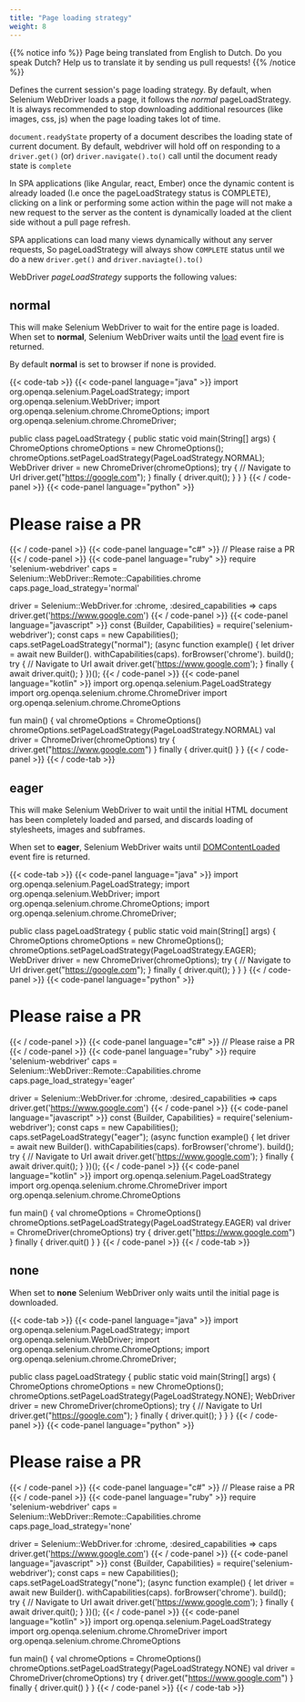 ```yaml
---
title: "Page loading strategy"
weight: 8
---
```


{{% notice info %}}
<i class="fas fa-language"></i> Page being translated from 
English to Dutch. Do you speak Dutch? Help us to translate
it by sending us pull requests!
{{% /notice %}}

Defines the current session's page loading strategy. 
By default, when Selenium WebDriver loads a page, 
it follows the _normal_ pageLoadStrategy. 
It is always recommended to stop downloading additional 
resources (like images, css, js) when the page loading takes lot of time.

`document.readyState` property of a document describes the loading state of current document.
By default, webdriver will hold off on responding to a `driver.get()` (or) `driver.navigate().to()` 
call until the document ready state is `complete`

In SPA applications (like Angular, react, Ember) once the dynamic content 
is already loaded (I.e once the pageLoadStrategy status is COMPLETE), 
clicking on a link or performing some action within the page will not make a new request 
to the server as the content is dynamically loaded at the client side without a pull page refresh. 

SPA applications can load many views dynamically 
without any server requests, So pageLoadStrategy 
will always show `COMPLETE` status until 
we do a new `driver.get()` and `driver.naviagte().to()`

WebDriver _pageLoadStrategy_ supports the following values:

## normal

This will make Selenium WebDriver to wait for the entire page is loaded. 
When set to **normal**, Selenium WebDriver waits until the 
[load](https://developer.mozilla.org/en-US/docs/Web/API/Window/load_event) event fire is returned.

By default **normal** is set to browser if none is provided.

{{< code-tab >}}
  {{< code-panel language="java" >}}
import org.openqa.selenium.PageLoadStrategy;
import org.openqa.selenium.WebDriver;
import org.openqa.selenium.chrome.ChromeOptions;
import org.openqa.selenium.chrome.ChromeDriver;

public class pageLoadStrategy {
    public static void main(String[] args) {
        ChromeOptions chromeOptions = new ChromeOptions();
        chromeOptions.setPageLoadStrategy(PageLoadStrategy.NORMAL);
        WebDriver driver = new ChromeDriver(chromeOptions);
        try {
            // Navigate to Url
            driver.get("https://google.com");
        } finally {
            driver.quit();
        }
    }
}
  {{< / code-panel >}}
  {{< code-panel language="python" >}}
# Please raise a PR
  {{< / code-panel >}}
  {{< code-panel language="c#" >}}
 // Please raise a PR
  {{< / code-panel >}}
  {{< code-panel language="ruby" >}}
require 'selenium-webdriver'
caps = Selenium::WebDriver::Remote::Capabilities.chrome
caps.page_load_strategy='normal'

driver = Selenium::WebDriver.for :chrome, :desired_capabilities => caps
driver.get('https://www.google.com')
  {{< / code-panel >}}
  {{< code-panel language="javascript" >}}
const {Builder, Capabilities} = require('selenium-webdriver');
const caps = new Capabilities();
caps.setPageLoadStrategy("normal");
(async function example() {
    let driver = await new Builder().
                withCapabilities(caps).
                forBrowser('chrome').
                build();
    try {
        // Navigate to Url
        await driver.get('https://www.google.com');
    }
    finally {
        await driver.quit();
    }
})();
  {{< / code-panel >}}
  {{< code-panel language="kotlin" >}}
import org.openqa.selenium.PageLoadStrategy
import org.openqa.selenium.chrome.ChromeDriver
import org.openqa.selenium.chrome.ChromeOptions

fun main() {
    val chromeOptions = ChromeOptions()
    chromeOptions.setPageLoadStrategy(PageLoadStrategy.NORMAL)
    val driver = ChromeDriver(chromeOptions)
    try {
        driver.get("https://www.google.com")
    }
    finally {
        driver.quit()
    }
}
  {{< / code-panel >}}
{{< / code-tab >}}

## eager

This will make Selenium WebDriver to wait until the 
initial HTML document has been completely loaded and parsed, 
and discards loading of stylesheets, images and subframes.

When set to **eager**, Selenium WebDriver waits until 
[DOMContentLoaded](https://developer.mozilla.org/en-US/docs/Web/API/Document/DOMContentLoaded_event) event fire is returned.

{{< code-tab >}}
  {{< code-panel language="java" >}}
import org.openqa.selenium.PageLoadStrategy;
import org.openqa.selenium.WebDriver;
import org.openqa.selenium.chrome.ChromeOptions;
import org.openqa.selenium.chrome.ChromeDriver;

public class pageLoadStrategy {
    public static void main(String[] args) {
        ChromeOptions chromeOptions = new ChromeOptions();
        chromeOptions.setPageLoadStrategy(PageLoadStrategy.EAGER);
        WebDriver driver = new ChromeDriver(chromeOptions);
        try {
            // Navigate to Url
            driver.get("https://google.com");
        } finally {
            driver.quit();
        }
    }
}
  {{< / code-panel >}}
  {{< code-panel language="python" >}}
# Please raise a PR
  {{< / code-panel >}}
  {{< code-panel language="c#" >}}
 // Please raise a PR
  {{< / code-panel >}}
  {{< code-panel language="ruby" >}}
require 'selenium-webdriver'
caps = Selenium::WebDriver::Remote::Capabilities.chrome
caps.page_load_strategy='eager'

driver = Selenium::WebDriver.for :chrome, :desired_capabilities => caps
driver.get('https://www.google.com')
  {{< / code-panel >}}
  {{< code-panel language="javascript" >}}
const {Builder, Capabilities} = require('selenium-webdriver');
const caps = new Capabilities();
caps.setPageLoadStrategy("eager");
(async function example() {
    let driver = await new Builder().
                withCapabilities(caps).
                forBrowser('chrome').
                build();
    try {
        // Navigate to Url
        await driver.get('https://www.google.com');
    }
    finally {
        await driver.quit();
    }
})();
  {{< / code-panel >}}
  {{< code-panel language="kotlin" >}}
import org.openqa.selenium.PageLoadStrategy
import org.openqa.selenium.chrome.ChromeDriver
import org.openqa.selenium.chrome.ChromeOptions

fun main() {
    val chromeOptions = ChromeOptions()
    chromeOptions.setPageLoadStrategy(PageLoadStrategy.EAGER)
    val driver = ChromeDriver(chromeOptions)
    try {
        driver.get("https://www.google.com")
    }
    finally {
        driver.quit()
    }
}
  {{< / code-panel >}}
{{< / code-tab >}}

## none

When set to **none** Selenium WebDriver only waits until the initial page is downloaded.

{{< code-tab >}}
  {{< code-panel language="java" >}}
import org.openqa.selenium.PageLoadStrategy;
import org.openqa.selenium.WebDriver;
import org.openqa.selenium.chrome.ChromeOptions;
import org.openqa.selenium.chrome.ChromeDriver;

public class pageLoadStrategy {
    public static void main(String[] args) {
        ChromeOptions chromeOptions = new ChromeOptions();
        chromeOptions.setPageLoadStrategy(PageLoadStrategy.NONE);
        WebDriver driver = new ChromeDriver(chromeOptions);
        try {
            // Navigate to Url
            driver.get("https://google.com");
        } finally {
            driver.quit();
        }
    }
}
  {{< / code-panel >}}
  {{< code-panel language="python" >}}
# Please raise a PR
  {{< / code-panel >}}
  {{< code-panel language="c#" >}}
 // Please raise a PR
  {{< / code-panel >}}
  {{< code-panel language="ruby" >}}
require 'selenium-webdriver'
caps = Selenium::WebDriver::Remote::Capabilities.chrome
caps.page_load_strategy='none'

driver = Selenium::WebDriver.for :chrome, :desired_capabilities => caps
driver.get('https://www.google.com')
  {{< / code-panel >}}
  {{< code-panel language="javascript" >}}
const {Builder, Capabilities} = require('selenium-webdriver');
const caps = new Capabilities();
caps.setPageLoadStrategy("none");
(async function example() {
    let driver = await new Builder().
                withCapabilities(caps).
                forBrowser('chrome').
                build();
    try {
        // Navigate to Url
        await driver.get('https://www.google.com');
    }
    finally {
        await driver.quit();
    }
})();
  {{< / code-panel >}}
  {{< code-panel language="kotlin" >}}
import org.openqa.selenium.PageLoadStrategy
import org.openqa.selenium.chrome.ChromeDriver
import org.openqa.selenium.chrome.ChromeOptions

fun main() {
    val chromeOptions = ChromeOptions()
    chromeOptions.setPageLoadStrategy(PageLoadStrategy.NONE)
    val driver = ChromeDriver(chromeOptions)
    try {
        driver.get("https://www.google.com")
    }
    finally {
        driver.quit()
    }
}
  {{< / code-panel >}}
{{< / code-tab >}}

